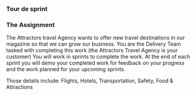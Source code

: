 ### Tour de sprint
### The Assignment
The Attractors travel Agency wants to offer new travel destinations in our magazine so that we can grow our business.
You are the Delivery Team tasked with completing this work (the Attractors Travel Agency is your customer)
You will work in sprints to complete the work. At the end of each sprint you will demo your completed work for feedback on your progress and the work planned for your upcoming sprints.

Those details include:
Flights, Hotels, Transportation, Safety, Food & Attractions
